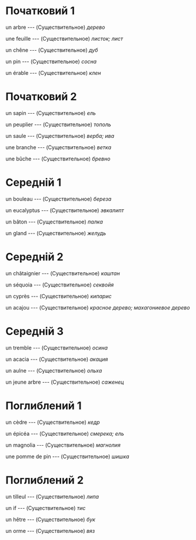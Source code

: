 # Початковий 1

un arbre --- (Существительное)
*дерево*



une feuille --- (Существительное)
*листок; лист*



un chêne --- (Существительное)
*дуб*



un pin --- (Существительное)
*сосна*



un érable --- (Существительное)
*клен*



# Початковий 2

un sapin --- (Существительное)
*ель*



un peuplier --- (Существительное)
*тополь*



un saule --- (Существительное)
*верба; ива*



une branche --- (Существительное)
*ветка*



une bûche --- (Существительное)
*бревно*



# Середній 1

un bouleau --- (Существительное)
*береза*



un eucalyptus --- (Существительное)
*эвкалипт*



un bâton --- (Существительное)
*палка*



un gland --- (Существительное)
*желудь*



# Середній 2

un châtaignier --- (Существительное)
*каштан*



un séquoia --- (Существительное)
*секвойя*



un cyprès --- (Существительное)
*кипарис*



un acajou --- (Существительное)
*красное дерево; махагониевое дерево*



# Середній 3

un tremble --- (Существительное)
*осина*



un acacia --- (Существительное)
*акация*



un aulne --- (Существительное)
*ольха*



un jeune arbre --- (Существительное)
*саженец*



# Поглиблений 1

un cèdre --- (Существительное)
*кедр*



un épicéa --- (Существительное)
*смерека; ель*



un magnolia --- (Существительное)
*магнолия*



une pomme de pin --- (Существительное)
*шишка*



# Поглиблений 2

un tilleul --- (Существительное)
*липа*



un if --- (Существительное)
*тис*



un hêtre --- (Существительное)
*бук*



un orme --- (Существительное)
*вяз*